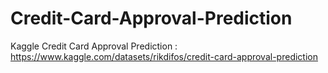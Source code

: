 # Credit-Card-Approval-Prediction
 Kaggle Credit Card Approval Prediction : https://www.kaggle.com/datasets/rikdifos/credit-card-approval-prediction 
